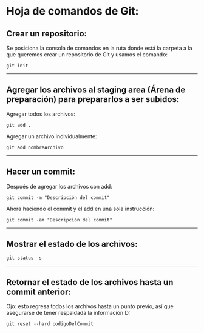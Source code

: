 # Hoja de comandos de Git:

<!-- Cada cambio realizado en un archivo será reconocido por Git -->

## Crear un repositorio:

Se posiciona la consola de comandos en la ruta donde está la carpeta a la que queremos crear un repositorio de Git y usamos el comando:

`git init`

---
## Agregar los archivos al staging area (Árena de preparación) para prepararlos a ser subidos:

Agregar todos los archivos:

`git add .`

Agregar un archivo individualmente:

`git add nombreArchivo`

---
## Hacer un commit:

Después de agregar los archivos con add:

`git commit -m "Descripción del commit"`

Ahora haciendo el commit y el add en una sola instrucción:

`git commit -am "Descripción del commit"`

---
## Mostrar el estado de los archivos:

`git status -s`

---
## Retornar el estado de los archivos hasta un commit anterior:

Ojo: esto regresa todos los archivos hasta un punto previo, así que asegurarse de tener respaldada la información D:

`git reset --hard codigoDelCommit`

